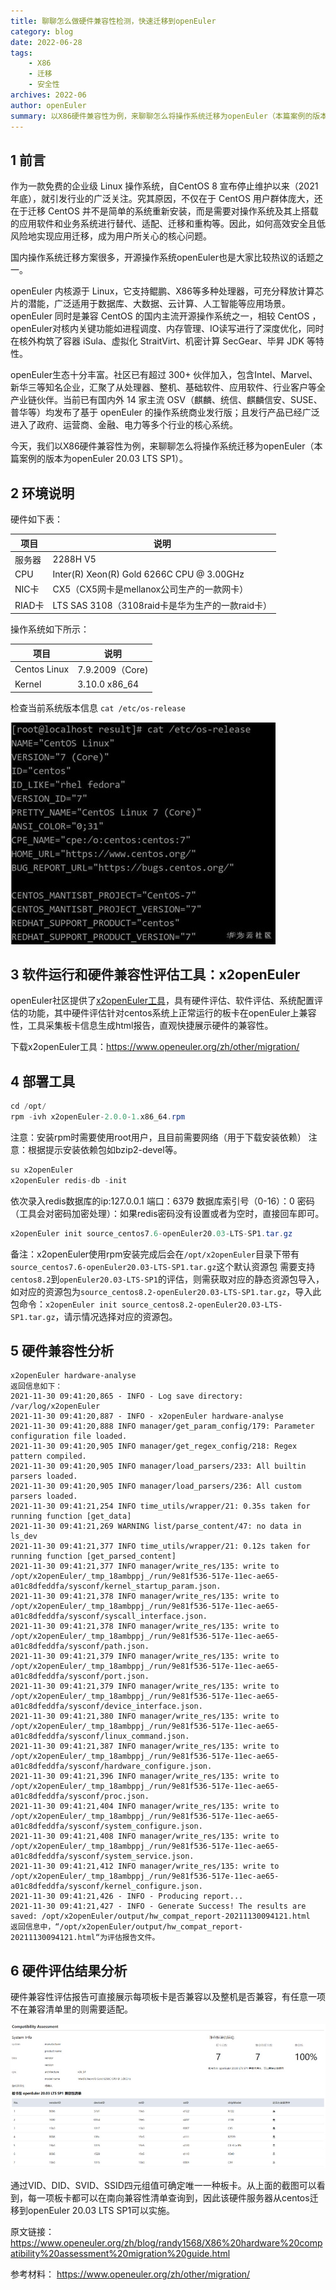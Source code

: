 ```yaml
---
title: 聊聊怎么做硬件兼容性检测，快速迁移到openEuler
category: blog 
date: 2022-06-28
tags:
    - X86
    - 迁移
    - 安全性
archives: 2022-06
author: openEuler
summary: 以X86硬件兼容性为例，来聊聊怎么将操作系统迁移为openEuler（本篇案例的版本为openEuler 20.03 LTS SP1）。
---
```




## 1 前言

作为一款免费的企业级 Linux 操作系统，自CentOS 8 宣布停止维护以来（2021年底），就引发行业的广泛关注。究其原因，不仅在于 CentOS 用户群体庞大，还在于迁移 CentOS 并不是简单的系统重新安装，而是需要对操作系统及其上搭载的应用软件和业务系统进行替代、适配、迁移和重构等。因此，如何高效安全且低风险地实现应用迁移，成为用户所关心的核心问题。

 
国内操作系统迁移方案很多，开源操作系统openEuler也是大家比较热议的话题之一。

openEuler 内核源于 Linux，它支持鲲鹏、X86等多种处理器，可充分释放计算芯片的潜能，广泛适用于数据库、大数据、云计算、人工智能等应用场景。openEuler 同时是兼容 CentOS 的国内主流开源操作系统之一，相较 CentOS ，openEuler对核内关键功能如进程调度、内存管理、IO读写进行了深度优化，同时在核外构筑了容器 iSula、虚拟化 StraitVirt、机密计算 SecGear、毕昇 JDK 等特性。

openEuler生态十分丰富。社区已有超过 300+ 伙伴加入，包含Intel、Marvel、新华三等知名企业，汇聚了从处理器、整机、基础软件、应用软件、行业客户等全产业链伙伴。当前已有国内外 14 家主流 OSV（麒麟、统信、麒麟信安、SUSE、普华等）均发布了基于 openEuler 的操作系统商业发行版；且发行产品已经广泛进入了政府、运营商、金融、电力等多个行业的核心系统。

今天，我们以X86硬件兼容性为例，来聊聊怎么将操作系统迁移为openEuler（本篇案例的版本为openEuler 20.03 LTS SP1）。


## 2 环境说明

硬件如下表：

| **项目** | **说明**                                    |
| ---------- | ----------------------------------------- |
| 服务器    | 2288H V5                                  |
| CPU    | Inter(R) Xeon(R) Gold 6266C CPU @ 3.00GHz |
| NIC卡   | CX5（CX5网卡是mellanox公司生产的一款网卡）              |
| RIAD卡  | LTS SAS 3108（3108raid卡是华为生产的一款raid卡）      |

操作系统如下所示：

| **项目**  | **说明**    |
| ---------------- | -------------- |
| Centos Linux | 7.9.2009（Core) |
| Kernel       | 3.10.0 x86_64 |

检查当前系统版本信息 `cat /etc/os-release`

<img src="./x01.jpg">

## 3 软件运行和硬件兼容性评估工具：x2openEuler

openEuler社区提供了[x2openEuler工具](https://docs.openeuler.org/zh/docs/20.03_LTS_SP1/docs/thirdparty_migration/x2openEuleruseguide.html)，具有硬件评估、软件评估、系统配置评估的功能，其中硬件评估针对centos系统上正常运行的板卡在openEuler上兼容性，工具采集板卡信息生成html报告，直观快捷展示硬件的兼容性。
 
 下载x2openEuler工具：<https://www.openeuler.org/zh/other/migration/>


## 4 部署工具

```java
cd /opt/
rpm -ivh x2openEuler-2.0.0-1.x86_64.rpm
```

注意：安装rpm时需要使用root用户，且目前需要网络（用于下载安装依赖） 注意：根据提示安装依赖包如bzip2-devel等。

```java
su x2openEuler
x2openEuler redis-db -init
```

依次录入redis数据库的ip:127.0.0.1 端口：6379 数据库索引号（0-16）：0 密码（工具会对密码加密处理）：如果redis密码没有设置或者为空时，直接回车即可。

```java
x2openEuler init source_centos7.6-openEuler20.03-LTS-SP1.tar.gz
```

备注：x2openEuler使用rpm安装完成后会在`/opt/x2openEuler`目录下带有`source_centos7.6-openEuler20.03-LTS-SP1.tar.gz`这个默认资源包 需要支持`centos8.2`到`openEuler20.03-LTS-SP1`的评估，则需获取对应的静态资源包导入，如对应的资源包为`source_centos8.2-openEuler20.03-LTS-SP1.tar.gz`，导入此包命令：`x2openEuler init source_centos8.2-openEuler20.03-LTS-SP1.tar.gz`，请示情况选择对应的资源包。


## 5 硬件兼容性分析

```
x2openEuler hardware-analyse 
返回信息如下：
2021-11-30 09:41:20,865 - INFO - Log save directory: /var/log/x2openEuler
2021-11-30 09:41:20,887 - INFO - x2openEuler hardware-analyse
2021-11-30 09:41:20,888 INFO manager/get_param_config/179: Parameter configuration file loaded.
2021-11-30 09:41:20,905 INFO manager/get_regex_config/218: Regex pattern compiled.
2021-11-30 09:41:20,905 INFO manager/load_parsers/233: All builtin parsers loaded.
2021-11-30 09:41:20,905 INFO manager/load_parsers/236: All custom parsers loaded.
2021-11-30 09:41:21,254 INFO time_utils/wrapper/21: 0.35s taken for running function [get_data]
2021-11-30 09:41:21,269 WARNING list/parse_content/47: no data in ls_dev
2021-11-30 09:41:21,377 INFO time_utils/wrapper/21: 0.12s taken for running function [get_parsed_content]
2021-11-30 09:41:21,377 INFO manager/write_res/135: write to /opt/x2openEuler/_tmp_18ambppj_/run/9e81f536-517e-11ec-ae65-a01c8dfeddfa/sysconf/kernel_startup_param.json.
2021-11-30 09:41:21,378 INFO manager/write_res/135: write to /opt/x2openEuler/_tmp_18ambppj_/run/9e81f536-517e-11ec-ae65-a01c8dfeddfa/sysconf/syscall_interface.json.
2021-11-30 09:41:21,378 INFO manager/write_res/135: write to /opt/x2openEuler/_tmp_18ambppj_/run/9e81f536-517e-11ec-ae65-a01c8dfeddfa/sysconf/path.json.
2021-11-30 09:41:21,379 INFO manager/write_res/135: write to /opt/x2openEuler/_tmp_18ambppj_/run/9e81f536-517e-11ec-ae65-a01c8dfeddfa/sysconf/port.json.
2021-11-30 09:41:21,379 INFO manager/write_res/135: write to /opt/x2openEuler/_tmp_18ambppj_/run/9e81f536-517e-11ec-ae65-a01c8dfeddfa/sysconf/device_interface.json.
2021-11-30 09:41:21,380 INFO manager/write_res/135: write to /opt/x2openEuler/_tmp_18ambppj_/run/9e81f536-517e-11ec-ae65-a01c8dfeddfa/sysconf/linux_command.json.
2021-11-30 09:41:21,387 INFO manager/write_res/135: write to /opt/x2openEuler/_tmp_18ambppj_/run/9e81f536-517e-11ec-ae65-a01c8dfeddfa/sysconf/hardware_configure.json.
2021-11-30 09:41:21,396 INFO manager/write_res/135: write to /opt/x2openEuler/_tmp_18ambppj_/run/9e81f536-517e-11ec-ae65-a01c8dfeddfa/sysconf/proc.json.
2021-11-30 09:41:21,404 INFO manager/write_res/135: write to /opt/x2openEuler/_tmp_18ambppj_/run/9e81f536-517e-11ec-ae65-a01c8dfeddfa/sysconf/system_configure.json.
2021-11-30 09:41:21,408 INFO manager/write_res/135: write to /opt/x2openEuler/_tmp_18ambppj_/run/9e81f536-517e-11ec-ae65-a01c8dfeddfa/sysconf/system_service.json.
2021-11-30 09:41:21,412 INFO manager/write_res/135: write to /opt/x2openEuler/_tmp_18ambppj_/run/9e81f536-517e-11ec-ae65-a01c8dfeddfa/sysconf/kernel_configure.json.
2021-11-30 09:41:21,426 - INFO - Producing report...
2021-11-30 09:41:21,427 - INFO - Generate Success! The results are saved: /opt/x2openEuler/output/hw_compat_report-20211130094121.html
返回信息中，“/opt/x2openEuler/output/hw_compat_report-20211130094121.html“为评估报告文件。
```

## 6 硬件评估结果分析

硬件兼容性评估报告可直接展示每项板卡是否兼容以及整机是否兼容，有任意一项不在兼容清单里的则需要适配。

<img src="./x02.jpg">

通过VID、DID、SVID、SSID四元组值可确定唯一一种板卡。从上面的截图可以看到，每一项板卡都可以在南向兼容性清单查询到，因此该硬件服务器从centos迁移到openEuler 20.03 LTS SP1可以实施。

原文链接：
<https://www.openeuler.org/zh/blog/randy1568/X86%20hardware%20compatibility%20assessment%20migration%20guide.html>

参考材料：
<https://www.openeuler.org/zh/other/migration/>


